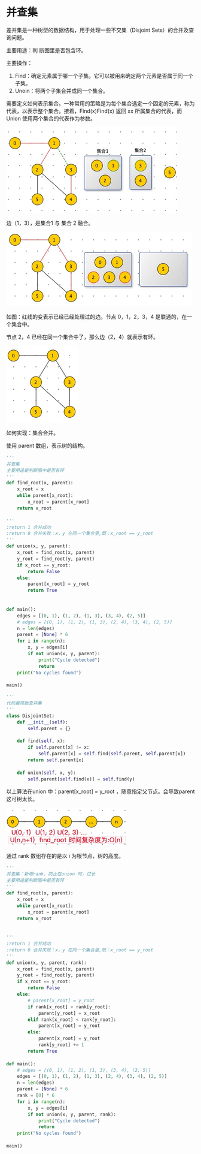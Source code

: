 # 并查集

差并集是一种树型的数据结构，用于处理一些不交集（Disjoint Sets）的合并及查询问题。

主要用途：判 断图里是否包含环。

主要操作：

1. Find：确定元素属于哪一个子集。它可以被用来确定两个元素是否属于同一个子集。
2. Unoin：将两个子集合并成同一个集合。

需要定义如何表示集合。一种常用的策略是为每个集合选定一个固定的元素，称为代表，以表示整个集合。接着，Find(x)Find(x) 返回 xx 所属集合的代表，而 Union 使用两个集合的代表作为参数。



![](../image/20191206202439.jpg)

边（1，3），是集合1 与 集合 2 融合。

![](../image/20191206201751.jpg)

如图：红线的变表示已经已经处理过的边。节点 0，1，2，3，4 是联通的，在一个集合中。

节点 2，4 已经在同一个集合中了，那么边（2，4）就表示有环。

![](../image/20191206195450.jpg)

如何实现：集合合并。

使用 parent 数组，表示树的结构。

```python
'''
并查集
主要用途是判断图中是否有环
'''
def find_root(x, parent):
    x_root = x
    while parent[x_root]:
        x_root = parent[x_root]
    return x_root

'''
:return 1 合并成功
:return 0 合并失败：x，y 在同一个集合里,既：x_root == y_root
'''
def union(x, y, parent):
    x_root = find_root(x, parent)
    y_root = find_root(y, parent)
    if x_root == y_root:
        return False
    else:
        parent[x_root] = y_root
        return True


def main():
    edges = [(0, 1), (1, 2), (1, 3), (3, 4), (2, 5)]
    # edges = [(0, 1), (1, 2), (1, 3), (2, 4), (3, 4), (2, 5)]
    n = len(edges)
    parent = [None] * 6
    for i in range(n):
        x, y = edges[i]
        if not union(x, y, parent):
            print("Cycle detected")
            return
    print("No cycles found")

main()
```

```python
'''
代码最简版查并集
'''
class DisjointSet:
    def __init__(self):
        self.parent = {}

    def find(self, x):
        if self.parent[x] != x:
            self.parent[x] = self.find(self.parent, self.parent[x])
        return self.parent[x]

    def union(self, x, y):
        self.parent[self.find(x)] = self.find(y)
```



以上算法在union 中：parent[x_root] = y_root ，随意指定父节点。会导致parent 这可树太长。

![](../image/20191206195936.jpg)

通过 rank 数组存在的是以 i 为根节点，树的高度。



```python
'''
并查集：新增rank，防止在union 时，过长
主要用途是判断图中是否有环
'''
def find_root(x, parent):
    x_root = x
    while parent[x_root]:
        x_root = parent[x_root]
    return x_root


'''
:return 1 合并成功
:return 0 合并失败：x，y 在同一个集合里,既：x_root == y_root
'''
def union(x, y, parent, rank):
    x_root = find_root(x, parent)
    y_root = find_root(y, parent)
    if x_root == y_root:
        return False
    else:
        # parent[x_root] = y_root
        if rank[x_root] > rank[y_root]:
            parent[y_root] = x_root
        elif rank[x_root] < rank[y_root]:
            parent[x_root] = y_root
        else:
            parent[x_root] = y_root
            rank[y_root] += 1
        return True

def main():
    # edges = [(0, 1), (1, 2), (1, 3), (3, 4), (2, 5)]
    edges = [(0, 1), (1, 2), (1, 3), (2, 4), (3, 4), (2, 5)]
    n = len(edges)
    parent = [None] * 6
    rank = [0] * 6
    for i in range(n):
        x, y = edges[i]
        if not union(x, y, parent, rank):
            print("Cycle detected")
            return
    print("No cycles found")

main()
```

